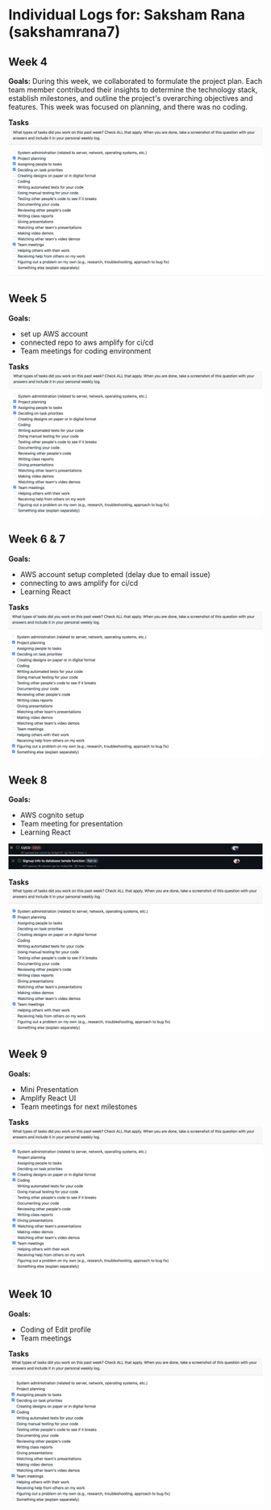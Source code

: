 # Individual Logs for: Saksham Rana (sakshamrana7)

## Week 4

**Goals:**
During this week, we collaborated to formulate the project plan. Each team member contributed their insights to determine the technology stack, establish milestones, and outline the project's overarching objectives and features. This week was focused on planning, and there was no coding.

**Tasks** 
![Saksham's tasks week 4](./screenshots/sak_week4.png)


## Week 5

**Goals:**
- set up AWS account
- connected repo to aws amplify for ci/cd
- Team meetings for coding environment

**Tasks**
![Saksham's tasks week 5](./screenshots/sak_week5.png)


## Week 6 & 7

**Goals:**
- AWS account setup completed (delay due to email issue)
- connecting to aws amplify for ci/cd
- Learning React

**Tasks**
![Saksham's tasks week 6 & 7](./screenshots/sak_week6.png)


## Week 8

**Goals:**
- AWS cognito setup
- Team meeting for presentation 
- Learning React

![Saksham's goals for week 8](./screenshots/week8_task1.png)
![Saksham's goals for week 8](./screenshots/week8_task2.png)

**Tasks**
![Saksham's tasks week 8](./screenshots/sak_week8.png)

## Week 9

**Goals:**
- Mini Presentation
- Amplify React UI
- Team meetings for next milestones

**Tasks**
![Saksham's tasks week 9](./screenshots/sak_week9.png)

## Week 10

**Goals:**
- Coding of Edit profile
- Team meetings 

**Tasks**
![Saksham's tasks week 10](./screenshots/sak_week10.png)
